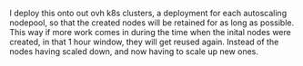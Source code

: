 I deploy this onto out ovh k8s clusters, a deployment for each autoscaling nodepool, so that the created nodes will be retained for as long as possible.
This way if more work comes in during the time when the inital nodes were created, in that 1 hour window, they will get reused again. Instead of the nodes having scaled down, and now having to scale up new ones.

